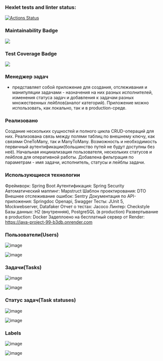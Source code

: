 ### Hexlet tests and linter status:
[![Actions Status](https://github.com/AAvchinnikova/java-project-99/actions/workflows/hexlet-check.yml/badge.svg)](https://github.com/AAvchinnikova/java-project-99/actions)

### Maintainability Badge
<a href="https://codeclimate.com/github/AAvchinnikova/java-project-99/maintainability"><img src="https://api.codeclimate.com/v1/badges/db69c484598d69fadf80/maintainability" /></a>

### Test Coverage Badge
<a href="https://codeclimate.com/github/AAvchinnikova/java-project-99/test_coverage"><img src="https://api.codeclimate.com/v1/badges/db69c484598d69fadf80/test_coverage" /></a>

### Менеджер задач
- представляет собой приложение для создания, отслеживания и манипуляции задачами - назначения на них разных исполнителей, изменения статуса задач и добавления к задачам разных множественных лейблов(аналог категорий).
Приложение можно использовать, как локально, так и в production-среде.

### Реализовано
Создание нескольких сущностей и полного цикла CRUD-операций для них.
Реализована связь между полями таблиц по внешнему ключу, как связями OneToMany, так и ManyToMany.
Возможность и необходимость первичный аутентификации(большинство путей не будут доступны без неё).
Начальная инцииализация пользователя, нескольких статусов и лейблов для оперативной работы.
Добавлена фильтрация по параметрам - имя задачи, исполнитель, статусы и лейблы задачи.

### Использующиеся технологии
Фреймворк: Spring Boot
Аутентификация: Spring Security
Автоматический маппинг: Mapstruct
Шаблон проектирования: DTO
Внешнее отслеживание ошибок: Sentry
Документация по API-приложения: Springdoc Openapi, Swagger
Тесты: JUnit 5, Mockwebserver, Datafaker
Отчет о тестах: Jacoco
Линтер: Checkstyle
Базы данных: H2 (внутренняя), PostgreSQL (в production)
Развертывание в production: Docker
Задеплоено на бесплатный сервер от Render: https://java-project-99-b3db.onrender.com

### Пользователи(Users)
![image](https://github.com/user-attachments/assets/1e8531a5-d886-43a5-a71f-a0a827cb16fb)

![image](https://github.com/user-attachments/assets/010ecc93-df21-4c38-b9a6-064917423c04)

### Задачи(Tasks)
![image](https://github.com/user-attachments/assets/842e231a-a51b-402d-9541-0e72daf996e4)

![image](https://github.com/user-attachments/assets/ad601e59-bf75-4bce-858f-277fd5a9b130)

### Статус задач(Task statuses)

![image](https://github.com/user-attachments/assets/cbc1bd2c-9015-494c-ba2f-11e089e25080)


![image](https://github.com/user-attachments/assets/8ac5ade2-ec78-447a-84d4-ec0db86c1f6b)

### Labels

![image](https://github.com/user-attachments/assets/36231878-6934-453f-9281-8adbd3f1ffd5)

![image](https://github.com/user-attachments/assets/3f8b73c8-2e3c-4600-aba8-746ffd742742)








